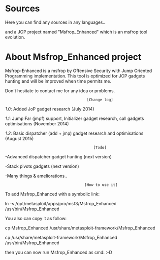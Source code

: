 Sources
=======

Here you can find any sources in any languages..

and a JOP project named "Msfrop_Enhanced" which is an msfrop tool evolution.


About Msfrop_Enhanced project
=============================

Msfrop-Enhanced is a msfrop by Offensive Security with Jump Oriented Programming implementation.
This tool is optimized for JOP gadgets hunting and will be improved when time permits me.

Don't hesitate to contact me for any idea or problems.

										 [Change log]


*1.0*: Added JoP gadget research  (July 2014)

*1.1*: Jump Far (jmpf) support, Initializer gadget research, call gadgets optimisations (November 2014)

*1.2*: Basic dispatcher (add + jmp) gadget research and optimisations (August 2015)

			
											[Todo]	

-Advanced dispatcher gadget hunting (next version)

-Stack pivots gadgets (next version)

-Many things & ameliorations..


										[How to use it]


To add Msfrop_Enhanced with a symbolic link:

ln -s /opt/metasploit/apps/pro/msf3/Msfrop_Enhanced /usr/bin/Msfrop_Enhanced

You also can copy it as follow:

cp Msfrop_Enhanced /usr/share/metasploit-framework/Msfrop_Enhanced 

cp /usr/share/metasploit-framework/Msfrop_Enhanced /usr/bin/Msfrop_Enhanced 

then you can now run Msfrop_Enhanced as cmd. :-D



